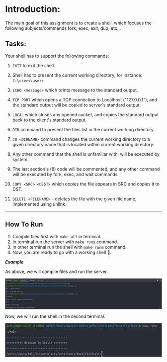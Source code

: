 
# Introduction:
The main goal of this assignment is to create a shell, which
focuses the following subjects/commands fork, exec, exit, dup, etc...

## Tasks:

Your shell has to support the following commands:

1. ```EXIT``` to exit the shell.


2. Shell has to present the current working directory,
   for instance: ```C:\users\user>```


3. ```ECHO <message>``` which prints message to the standard output.


4. ```TCP PORT``` which opens a TCP connection to Localhost ("127.0.0.1"),
   and the standard output will be copied to server's standard output.


5. ```LOCAL``` which closes any opened socket, and copies the standard output
   back to the client's standard output.


6. ```DIR``` command to present the files list in the current working directory.


7. ```CD <DIRNAME>``` command changes the current working directory to a given 
   directory name that is located within current working directory.


8. Any other command that the shell is unfamiliar with, will be executed by
   system. 


9. The last section's (8) code will be commented, and any other
   command will be executed by fork, exec, and wait commands.

   
10. ```COPY <SRC> <DEST>``` which copies the file appears in SRC
    and copies it to DST.


11. ```DELETE <FILENAME>``` - deletes the file with the given file name, 
    implemented using unlink. 


-----------
##  How To Run
1. Compile files first with ```make all``` in terminal.
2. In terminal run the server with ```make runs``` command.
3. In other terminal run the shell with ```make runm``` command.
4. Now, you are ready to go with a working shell 🙂.

***Example***

As above, we will compile files and run the server.

<p align="center">
<img align="center" src="Pics/shell_runServer.png" />
</p>

Now, we will run the shell in the second terminal.

<p align="center">
<img align="center" src="Pics/shell_runMain.png" />
</p>
